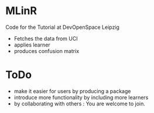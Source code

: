 # MLinR
Code for the Tutorial at DevOpenSpace Leipzig

* Fetches the data from UCI
* applies learner 
* produces confusion matrix

# ToDo
* make it easier for users by producing a package
* introduce more functionality by including more learners
* by collaborating with others : You are welcome to join. 

